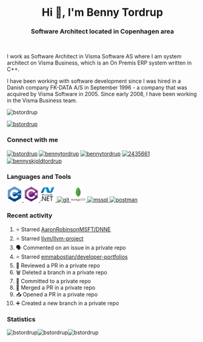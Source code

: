 <h1 align="center">Hi 👋, I'm Benny Tordrup</h1>
<h3 align="center">Software Architect located in Copenhagen area</h3>

<br>

<p aling="left">I work as Software Architect in Visma Software AS where I am system architect on Visma Business, which is an On Premis ERP system written in C++.

I have been working with software development since I was hired in a Danish company FK-DATA A/S in September 1996 - a company that was acquired by Visma Software in 2005. Since early 2008, I have been working in the Visma Business team. </p>

<p align="left"> <img src="https://komarev.com/ghpvc/?username=bstordrup&label=Profile%20views&color=0e75b6&style=flat" alt="bstordrup" /></p>

<p align="left"> <a href="https://github.com/ryo-ma/github-profile-trophy"><img src="https://github-profile-trophy.vercel.app/?username=bstordrup" alt="bstordrup" /></a> </p>

<h3 align="left">Connect with me</h3>
<p align="left">
<a href=https://github.com/bstordrup" target="blank"><img align="center" src="https://raw.githubusercontent.com/rahuldkjain/github-profile-readme-generator/refs/heads/master/src/images/icons/Social/github.svg" alt=bstordrup height="30" width="40"></a>
<a href="https://twitter.com/bennytordrup" target="blank"><img align="center" src="https://raw.githubusercontent.com/rahuldkjain/github-profile-readme-generator/master/src/images/icons/Social/twitter.svg" alt="bennytordrup" height="30" width="40" /></a>
<a href="https://linkedin.com/in/bennytordrup" target="blank"><img align="center" src="https://raw.githubusercontent.com/rahuldkjain/github-profile-readme-generator/master/src/images/icons/Social/linked-in-alt.svg" alt="bennytordrup" height="30" width="40" /></a>
<a href="https://stackoverflow.com/users/2435661" target="blank"><img align="center" src="https://raw.githubusercontent.com/rahuldkjain/github-profile-readme-generator/master/src/images/icons/Social/stack-overflow.svg" alt="2435661" height="30" width="40" /></a>
<a href="https://fb.com/bennyskjoldtordrup" target="blank"><img align="center" src="https://raw.githubusercontent.com/rahuldkjain/github-profile-readme-generator/master/src/images/icons/Social/facebook.svg" alt="bennyskjoldtordrup" height="30" width="40" /></a>
</p>

<h3 align="left">Languages and Tools</h3>
<p align="left"> <a href="https://www.w3schools.com/cpp/" target="_blank" rel="noreferrer"> <img src="https://raw.githubusercontent.com/devicons/devicon/master/icons/cplusplus/cplusplus-original.svg" alt="cplusplus" width="40" height="40"/> </a> <a href="https://www.w3schools.com/cs/" target="_blank" rel="noreferrer"> <img src="https://raw.githubusercontent.com/devicons/devicon/master/icons/csharp/csharp-original.svg" alt="csharp" width="40" height="40"/> </a> <a href="https://dotnet.microsoft.com/" target="_blank" rel="noreferrer"> <img src="https://raw.githubusercontent.com/devicons/devicon/master/icons/dot-net/dot-net-original-wordmark.svg" alt="dotnet" width="40" height="40"/> </a> <a href="https://git-scm.com/" target="_blank" rel="noreferrer"> <img src="https://www.vectorlogo.zone/logos/git-scm/git-scm-icon.svg" alt="git" width="40" height="40"/> </a> <a href="https://www.mongodb.com/" target="_blank" rel="noreferrer"> <img src="https://raw.githubusercontent.com/devicons/devicon/master/icons/mongodb/mongodb-original-wordmark.svg" alt="mongodb" width="40" height="40"/> </a> <a href="https://www.microsoft.com/en-us/sql-server" target="_blank" rel="noreferrer"> <img src="https://www.svgrepo.com/show/303229/microsoft-sql-server-logo.svg" alt="mssql" width="40" height="40"/> </a> <a href="https://postman.com" target="_blank" rel="noreferrer"> <img src="https://www.vectorlogo.zone/logos/getpostman/getpostman-icon.svg" alt="postman" width="40" height="40"/> </a> <!-- <a href="https://www.sqlite.org/" target="_blank" rel="noreferrer"> <img src="https://www.vectorlogo.zone/logos/sqlite/sqlite-icon.svg" alt="sqlite" width="40" height="40"/> </a> --> </p>

<h3 align="left">Recent activity</h3>
<!--START_SECTION:activity-->
<ol>
<li>⭐ Starred <a href="https://github.com/AaronRobinsonMSFT/DNNE">AaronRobinsonMSFT/DNNE</a></li>
<li>⭐ Starred <a href="https://github.com/llvm/llvm-project">llvm/llvm-project</a></li>
<li>🗣 Commented on an issue in a private repo</li>
<li>⭐ Starred <a href="https://github.com/emmabostian/developer-portfolios">emmabostian/developer-portfolios</a></li>
<li>🔎 Reviewed a PR in a private repo</li>
<li>🗑️ Deleted a branch in a private repo</li>
<li>📝 Committed to a private repo</li>
<li>🔀 Merged a PR in a private repo</li>
<li>📥 Opened a PR in a private repo</li>
<li>➕ Created a new branch in a private repo</li>
</ol>
<!--END_SECTION:activity-->

<h3 align="left">Statistics</h3>
<p align="left"><img align="left" src="https://github-readme-stats.vercel.app/api?username=bstordrup&show_icons=true&locale=en" alt="bstordrup" /></p>

<p align="left"><img align="left" src="https://github-readme-streak-stats.herokuapp.com/?user=bstordrup&" alt="bstordrup" /></p>

<p align="left"><img align="left" src="https://github-readme-stats.vercel.app/api/top-langs?username=bstordrup&show_icons=true&locale=en&layout=compact" alt="bstordrup" /></p>

<!--
**bstordrup/bstordrup** is a ✨ _special_ ✨ repository because its `README.md` (this file) appears on your GitHub profile.

Here are some ideas to get you started:

- 🔭 I’m currently working on ...
- 🌱 I’m currently learning ...
- 👯 I’m looking to collaborate on ...
- 🤔 I’m looking for help with ...
- 💬 Ask me about ...
- 📫 How to reach me: ...
- 😄 Pronouns: ...
- ⚡ Fun fact: ...
-->
